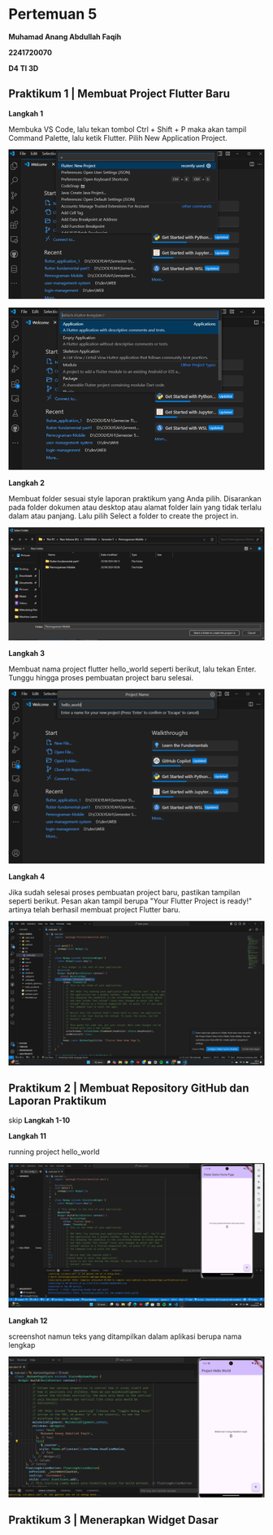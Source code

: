 # Pertemuan 5
**Muhamad Anang Abdullah Faqih**

**2241720070**

**D4 TI 3D**

## Praktikum 1 | Membuat Project Flutter Baru

**Langkah 1**

Membuka VS Code, lalu tekan tombol Ctrl + Shift + P maka akan tampil Command Palette, lalu ketik Flutter. Pilih New Application Project.

![alt](/pertemuan5/media/praktikum1_1a.png)

![alt](/pertemuan5/media/praktikum1_1b.png)

**Langkah 2**

Membuat folder sesuai style laporan praktikum yang Anda pilih. Disarankan pada folder dokumen atau desktop atau alamat folder lain yang tidak terlalu dalam atau panjang. Lalu pilih Select a folder to create the project in.

![alt](/pertemuan5/media/praktikum1_2.png)

**Langkah 3**

Membuat nama project flutter hello_world seperti berikut, lalu tekan Enter. Tunggu hingga proses pembuatan project baru selesai.

![alt](/pertemuan5/media/praktikum1_3.png)

**Langkah 4**

Jika sudah selesai proses pembuatan project baru, pastikan tampilan seperti berikut. Pesan akan tampil berupa "Your Flutter Project is ready!" artinya telah berhasil membuat project Flutter baru.


![alt](/pertemuan5/media/praktikum1_4.png)

## Praktikum 2 | Membuat Repository GitHub dan Laporan Praktikum

skip **Langkah 1-10**

**Langkah 11**

running project hello_world

![alt](/pertemuan5/media/praktikum2_11.png)

**Langkah 12**

screenshot namun teks yang ditampilkan dalam aplikasi berupa nama lengkap 

![alt](/pertemuan5/media/01.png)


## Praktikum 3 | Menerapkan Widget Dasar



